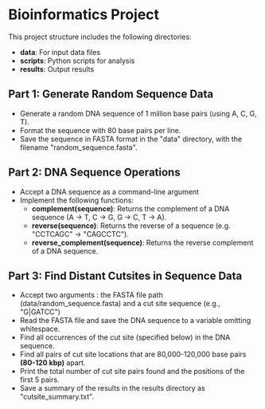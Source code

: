 # Bioinformatics Project

This project structure includes the following directories:
- **data**: For input data files
- **scripts**: Python scripts for analysis
- **results**: Output results

## Part 1: Generate Random Sequence Data
- Generate a random DNA sequence of 1 million base pairs (using A, C, G, T).
- Format the sequence with 80 base pairs per line.
- Save the sequence in FASTA format in the "data" directory, with the filename "random_sequence.fasta".

## Part 2: DNA Sequence Operations
- Accept a DNA sequence as a command-line argument
- Implement the following functions:
  - **complement(sequence)**: Returns the complement of a DNA sequence (A -> T, C -> G, G -> C, T -> A).
  - **reverse(sequence)**: Returns the reverse of a sequence (e.g. "CCTCAGC" -> "CAGCCTC").
  - **reverse_complement(sequence)**: Returns the reverse complement of a DNA sequence.

## Part 3: Find Distant Cutsites in Sequence Data

- Accept two arguments : the FASTA file path (data/random_sequence.fasta) and a cut site sequence (e.g., "G|GATCC")
- Read the FASTA file and save the DNA sequence to a variable omitting whitespace.
- Find all occurrences of the cut site (specified below) in the DNA sequence.
- Find all pairs of cut site locations that are 80,000-120,000 base pairs **(80-120 kbp)** apart.
- Print the total number of cut site pairs found and the positions of the first 5 pairs.
- Save a summary of the results in the results directory as "cutsite_summary.txt".
